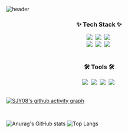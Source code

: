 ![header](https://capsule-render.vercel.app/api?type=waving&height=300&color=gradient&customColorList=27&text=Welcom%20to%20JiYu's%20Github&section=header&reversal=false&textBg=false&fontSize=64&fontAlign=50&fontAlignY=40&animation=fadeIn&desc=DSM%20Front-End)

<h3 align="center">✨ Tech Stack ✨</h3>
<div align="center">
  <img src="https://img.shields.io/badge/javascript-F7DF1E.svg?style=for-the-badge&logo=javascript&logoColor=20232a" />&nbsp
  <img src="https://img.shields.io/badge/html5-E34F26.svg?style=for-the-badge&logo=html5&logoColor=white" />&nbsp
  <img src="https://img.shields.io/badge/css3-1572B6.svg?style=for-the-badge&logo=css3&logoColor=white" />&nbsp
</div>

<div align="center">
    <img src="https://img.shields.io/badge/react-20232a.svg?style=for-the-badge&logo=react&logoColor=61DAFB" />&nbsp
   <img src="https://img.shields.io/badge/typescript-007ACC.svg?style=for-the-badge&logo=typescript&logoColor=white" />&nbsp
  <img src="https://img.shields.io/badge/styled--components-DB7093?style=for-the-badge&logo=styled-components&logoColor=ffd35b" />&nbsp
</div>

<br>

<h3 align="center">🛠 Tools 🛠</h3>
<div align="center">
  <img src="https://img.shields.io/badge/github-181717.svg?style=for-the-badge&logo=github&logoColor=white" />&nbsp
  <img src="https://img.shields.io/badge/VSCode-2C2C32.svg?style=for-the-badge&logo=visual-studio-code&logoColor=22ABF3" />&nbsp
  <img src="https://img.shields.io/badge/Notion-F3F3F3.svg?style=for-the-badge&logo=notion&logoColor=black" />&nbsp
  <img src="https://img.shields.io/badge/figma-F24E1E.svg?style=for-the-badge&logo=figma&logoColor=white" />&nbsp
</div>

<br>

[![SJY08's github activity graph](https://github-readme-activity-graph.vercel.app/graph?username=SJY08&theme=github-compact)](https://github.com/SJH08/github-readme-activity-graph)

<br>

![Anurag's GitHub stats](https://github-readme-stats.vercel.app/api?username=sjy08&show_icons=true&theme=radical&show=reviews,discussions_started,discussions_answered,prs_merged,prs_merged_percentage
)
![Top Langs](https://github-readme-stats.vercel.app/api/top-langs/?username=SJY08&layout=compact)
